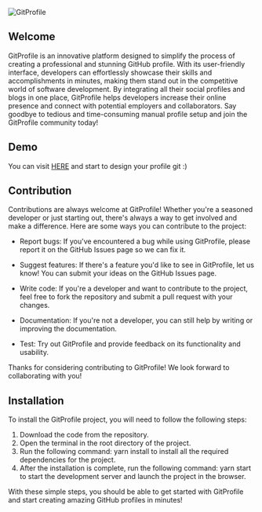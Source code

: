 ![GitProfile](https://user-images.githubusercontent.com/100803621/216962251-8c31818b-066d-42b0-948d-57a440379ee2.png)

## Welcome

GitProfile is an innovative platform designed to simplify the process of creating a professional and stunning GitHub profile. With its user-friendly interface, developers can effortlessly showcase their skills and accomplishments in minutes, making them stand out in the competitive world of software development. By integrating all their social profiles and blogs in one place, GitProfile helps developers increase their online presence and connect with potential employers and collaborators. Say goodbye to tedious and time-consuming manual profile setup and join the GitProfile community today!

## Demo

You can visit [HERE](https://profilegit.netlify.app/) and start to design your profile git :) 


## Contribution

Contributions are always welcome at GitProfile! Whether you're a seasoned developer or just starting out, there's always a way to get involved and make a difference. Here are some ways you can contribute to the project:

- Report bugs: If you've encountered a bug while using GitProfile, please report it on the GitHub Issues page so we can fix it.

- Suggest features: If there's a feature you'd like to see in GitProfile, let us know! You can submit your ideas on the GitHub Issues page.

- Write code: If you're a developer and want to contribute to the project, feel free to fork the repository and submit a pull request with your changes.

- Documentation: If you're not a developer, you can still help by writing or improving the documentation.

- Test: Try out GitProfile and provide feedback on its functionality and usability.

Thanks for considering contributing to GitProfile! We look forward to collaborating with you!

## Installation

To install the GitProfile project, you will need to follow the following steps:

1. Download the code from the repository.
2. Open the terminal in the root directory of the project.
3. Run the following command: yarn install to install all the required dependencies for the project.
4. After the installation is complete, run the following command: yarn start to start the development server and launch the project in the browser.

With these simple steps, you should be able to get started with GitProfile and start creating amazing GitHub profiles in minutes!
